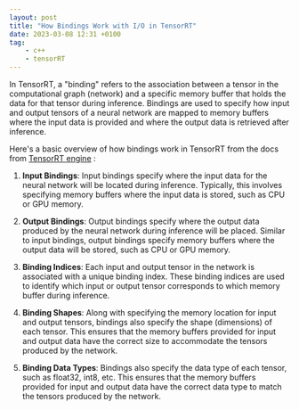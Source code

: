 ```yaml
---
layout: post
title: "How Bindings Work with I/O in TensorRT"
date: 2023-03-08 12:31 +0100
tag: 
    - c++
    - tensorRT
---
```


In TensorRT, a "binding" refers to the association between a tensor in the computational graph (network) and a specific memory buffer that holds the data for that tensor during inference. Bindings are used to specify how input and output tensors of a neural network are mapped to memory buffers where the input data is provided and where the output data is retrieved after inference.

Here's a basic overview of how bindings work in TensorRT from the docs from [TensorRT engine](https://docs.nvidia.com/deeplearning/tensorrt/api/python_api/infer/Core/Engine.html?highlight=binding#tensorrt.ICudaEngine) :

1. **Input Bindings**: Input bindings specify where the input data for the neural network will be located during inference. Typically, this involves specifying memory buffers where the input data is stored, such as CPU or GPU memory.

2. **Output Bindings**: Output bindings specify where the output data produced by the neural network during inference will be placed. Similar to input bindings, output bindings specify memory buffers where the output data will be stored, such as CPU or GPU memory.

3. **Binding Indices**: Each input and output tensor in the network is associated with a unique binding index. These binding indices are used to identify which input or output tensor corresponds to which memory buffer during inference.

4. **Binding Shapes**: Along with specifying the memory location for input and output tensors, bindings also specify the shape (dimensions) of each tensor. This ensures that the memory buffers provided for input and output data have the correct size to accommodate the tensors produced by the network.

5. **Binding Data Types**: Bindings also specify the data type of each tensor, such as float32, int8, etc. This ensures that the memory buffers provided for input and output data have the correct data type to match the tensors produced by the network.

